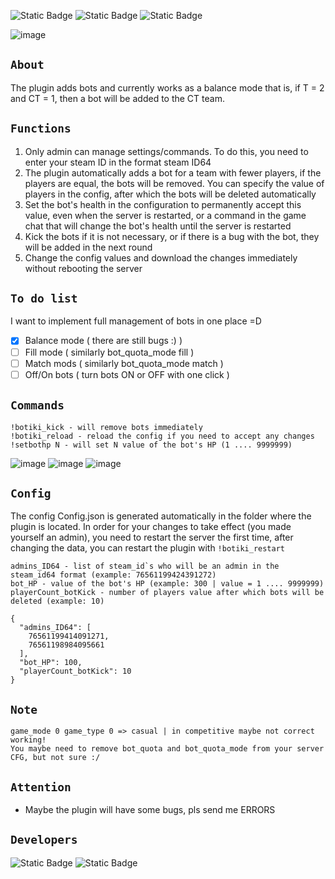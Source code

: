 ![Static Badge](https://img.shields.io/badge/Plugin-v1.5.0-darkgreen)
![Static Badge](https://img.shields.io/badge/CSSharpAPI-Min:v65-blue)
![Static Badge](https://img.shields.io/badge/Status-dev-darkred)

![image](https://github.com/jackson-tougher/cs2_BOTiki/assets/119735356/c7ab2b4a-1c24-4364-a2e8-346c3d94aa4b)

## `About`
The plugin adds bots and currently works as a balance mode that is, if T = 2 and CT = 1, then a bot will be added to the CT team.

## `Functions`
1. Only admin can manage settings/commands.
To do this, you need to enter your steam ID in the format steam ID64
2. The plugin automatically adds a bot for a team with fewer players, if the players are equal, the bots will be removed.
You can specify the value of players in the config, after which the bots will be deleted automatically
3. Set the bot's health in the configuration to permanently accept this value, even when the server is restarted, or a command in the game chat that will change the bot's health until the server is restarted
4. Kick the bots if it is not necessary, or if there is a bug with the bot, they will be added in the next round
5. Change the config values and download the changes immediately without rebooting the server

## `To do list`
I want to implement full management of bots in one place =D
- [x] Balance mode ( there are still bugs :) )
- [ ] Fill mode ( similarly bot_quota_mode fill ) 
- [ ] Match mods ( similarly bot_quota_mode match )
- [ ] Off/On bots ( turn bots ON or OFF with one click )

## `Commands`
```
!botiki_kick - will remove bots immediately
!botiki_reload - reload the config if you need to accept any changes
!setbothp N - will set N value of the bot's HP (1 .... 9999999)
```
![image](https://github.com/jackson-tougher/cs2_BOTiki/assets/119735356/06ca556a-d83d-40ba-8646-440eeb67a50c)
![image](https://github.com/jackson-tougher/cs2_BOTiki/assets/119735356/8943fb30-533d-4382-93e3-bf891634c57e)
![image](https://github.com/jackson-tougher/cs2_BOTiki/assets/119735356/76ab8f02-fad4-4121-ac42-288b40f4ba5b)
## `Config`
The config Config.json is generated automatically in the folder where the plugin is located. In order for your changes to take effect (you made yourself an admin), 
you need to restart the server the first time, after changing the data, you can restart the plugin with `!botiki_restart`
```
admins_ID64 - list of steam_id`s who will be an admin in the steam_id64 format (example: 76561199424391272)
bot_HP - value of the bot's HP (example: 300 | value = 1 .... 9999999)
playerCount_botKick - number of players value after which bots will be deleted (example: 10)
```
```
{
  "admins_ID64": [
    76561199414091271,
    76561198984095661
  ],
  "bot_HP": 100,
  "playerCount_botKick": 10
}
```
## `Note`
```
game_mode 0 game_type 0 => casual | in competitive maybe not correct working!
You maybe need to remove bot_quota and bot_quota_mode from your server CFG, but not sure :/
```
## `Attention`
* Maybe the plugin will have some bugs, pls send me ERRORS                     
## `Developers`
![Static Badge](https://img.shields.io/badge/Author-jackson%20tougher-orange)
![Static Badge](https://img.shields.io/badge/Collaborator-VoCs-purple)
